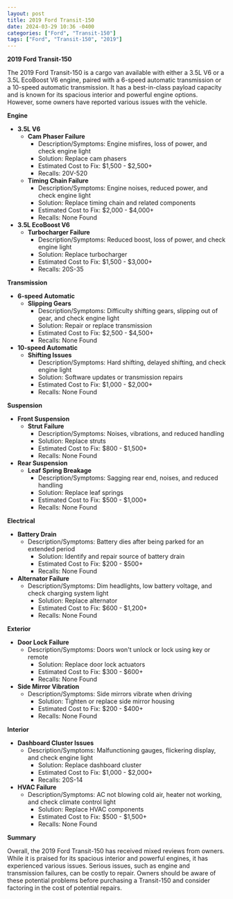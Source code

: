```yaml
---
layout: post
title: 2019 Ford Transit-150
date: 2024-03-29 10:36 -0400
categories: ["Ford", "Transit-150"]
tags: ["Ford", "Transit-150", "2019"]
---
```

**2019 Ford Transit-150**

The 2019 Ford Transit-150 is a cargo van available with either a 3.5L V6 or a 3.5L EcoBoost V6 engine, paired with a 6-speed automatic transmission or a 10-speed automatic transmission. It has a best-in-class payload capacity and is known for its spacious interior and powerful engine options. However, some owners have reported various issues with the vehicle.

**Engine**

* **3.5L V6**
    * **Cam Phaser Failure**
        * Description/Symptoms: Engine misfires, loss of power, and check engine light
        * Solution: Replace cam phasers
        * Estimated Cost to Fix: $1,500 - $2,500+
        * Recalls: 20V-520
    * **Timing Chain Failure**
        * Description/Symptoms: Engine noises, reduced power, and check engine light
        * Solution: Replace timing chain and related components
        * Estimated Cost to Fix: $2,000 - $4,000+
        * Recalls: None Found
* **3.5L EcoBoost V6**
    * **Turbocharger Failure**
        * Description/Symptoms: Reduced boost, loss of power, and check engine light
        * Solution: Replace turbocharger
        * Estimated Cost to Fix: $1,500 - $3,000+
        * Recalls: 20S-35

**Transmission**

* **6-speed Automatic**
    * **Slipping Gears**
        * Description/Symptoms: Difficulty shifting gears, slipping out of gear, and check engine light
        * Solution: Repair or replace transmission
        * Estimated Cost to Fix: $2,500 - $4,500+
        * Recalls: None Found
* **10-speed Automatic**
    * **Shifting Issues**
        * Description/Symptoms: Hard shifting, delayed shifting, and check engine light
        * Solution: Software updates or transmission repairs
        * Estimated Cost to Fix: $1,000 - $2,000+
        * Recalls: None Found

**Suspension**

* **Front Suspension**
    * **Strut Failure**
        * Description/Symptoms: Noises, vibrations, and reduced handling
        * Solution: Replace struts
        * Estimated Cost to Fix: $800 - $1,500+
        * Recalls: None Found
* **Rear Suspension**
    * **Leaf Spring Breakage**
        * Description/Symptoms: Sagging rear end, noises, and reduced handling
        * Solution: Replace leaf springs
        * Estimated Cost to Fix: $500 - $1,000+
        * Recalls: None Found

**Electrical**

* **Battery Drain**
    * Description/Symptoms: Battery dies after being parked for an extended period
        * Solution: Identify and repair source of battery drain
        * Estimated Cost to Fix: $200 - $500+
        * Recalls: None Found
* **Alternator Failure**
    * Description/Symptoms: Dim headlights, low battery voltage, and check charging system light
        * Solution: Replace alternator
        * Estimated Cost to Fix: $600 - $1,200+
        * Recalls: None Found

**Exterior**

* **Door Lock Failure**
    * Description/Symptoms: Doors won't unlock or lock using key or remote
        * Solution: Replace door lock actuators
        * Estimated Cost to Fix: $300 - $600+
        * Recalls: None Found
* **Side Mirror Vibration**
    * Description/Symptoms: Side mirrors vibrate when driving
        * Solution: Tighten or replace side mirror housing
        * Estimated Cost to Fix: $200 - $400+
        * Recalls: None Found

**Interior**

* **Dashboard Cluster Issues**
    * Description/Symptoms: Malfunctioning gauges, flickering display, and check engine light
        * Solution: Replace dashboard cluster
        * Estimated Cost to Fix: $1,000 - $2,000+
        * Recalls: 20S-14
* **HVAC Failure**
    * Description/Symptoms: AC not blowing cold air, heater not working, and check climate control light
        * Solution: Replace HVAC components
        * Estimated Cost to Fix: $500 - $1,500+
        * Recalls: None Found

**Summary**

Overall, the 2019 Ford Transit-150 has received mixed reviews from owners. While it is praised for its spacious interior and powerful engines, it has experienced various issues. Serious issues, such as engine and transmission failures, can be costly to repair. Owners should be aware of these potential problems before purchasing a Transit-150 and consider factoring in the cost of potential repairs.
